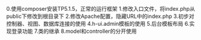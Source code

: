 ﻿0.使用composer安装TP5.1.5，正常的运行框架
1.修改入口文件，将index.php从public下修改到根目录下
2.修改Apache配置，隐藏URL中的index.php
3.初步对控制器、视图、数据库连接的使用
4.h-ui.admin模板的使用
5.后台模板布局
6.实现登录功能
7.类的继承
8.model和controller的分开使用